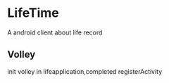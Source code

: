 # LifeTime
A android client about life record 
## Volley
init volley in lifeapplication,completed registerActivity
